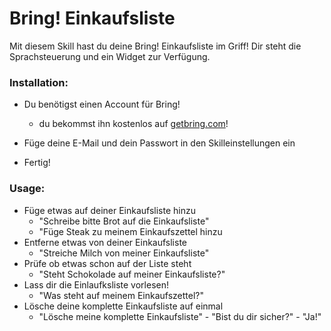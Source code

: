 # Bring! Einkaufsliste
Mit diesem Skill hast du deine Bring! Einkaufsliste im Griff!
Dir steht die Sprachsteuerung und ein Widget zur Verfügung.

### Installation:
- Du benötigst einen Account für Bring!
    - du bekommst ihn kostenlos auf [getbring.com](getbring.com)!

- Füge deine E-Mail und dein Passwort in den Skilleinstellungen ein
- Fertig!

### Usage:
- Füge etwas auf deiner Einkaufsliste hinzu
    - "Schreibe bitte Brot auf die Einkaufsliste"
    - "Füge Steak zu meinem Einkaufszettel hinzu
- Entferne etwas von deiner Einkaufsliste
    - "Streiche Milch von meiner Einkaufsliste"
- Prüfe ob etwas schon auf der Liste steht
    - "Steht Schokolade auf meiner Einkaufsliste?"
- Lass dir die Einlaufksliste vorlesen!
    - "Was steht auf meinem Einkaufszettel?"
- Lösche deine komplette Einkaufsliste auf einmal
    - "Lösche meine komplette Einkaufsliste" - "Bist du dir sicher?" - "Ja!"
